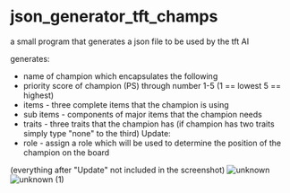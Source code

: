 # json_generator_tft_champs
a small program that generates a json file to be used by the tft AI

generates:

- name of champion which encapsulates the following
- priority score of champion (PS) through number 1-5  (1 == lowest 5 == highest)
- items - three complete items that the champion is using
- sub items - components of major items that the champion needs
- traits - three traits that the champion has (if champion has two traits simply type "none" to the third)
Update:
- role - assign a role which will be used to determine the position of the champion on the board

(everything after "Update" not included in the screenshot)
![unknown](https://user-images.githubusercontent.com/46501122/178623058-78777779-247c-46b6-9638-708dc3b396e2.png)
![unknown (1)](https://user-images.githubusercontent.com/46501122/178623068-5313a987-0d70-4a32-bf0b-5a86e0706fd8.png)
